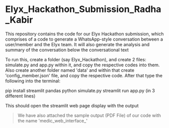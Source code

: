 # Elyx_Hackathon_Submission_Radha_Kabir
This repository contains the code for our Elyx Hackathon submission, which comprises of a code to generate a WhatsApp-style conversation between a user/member and the Elyx team. It will also generate the analysis and summary of the conversation below the conversational text

To run this, create a folder (say Elyx_Hackathon), and create 2 files: simulate.py and app.py within it, and copy the respective codes into them. Also create another folder named 'data' and within that create 'config_member.json' file, and copy the respective code. After that type the following into the terminal:

pip install streamlit pandas
python simulate.py
streamlit run app.py (in 3 different lines)

This should open the streamlit web page display with the output
> We have also attached the sample output (PDF File) of our code with the name 'medic_web_interface_'
